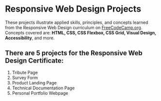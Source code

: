 # **Responsive Web Design Projects**

These projects illustrate applied skills, principles, and concepts learned from the Responsive Web Design curriculum on [FreeCodeCamp.org](https://www.freecodecamp.org/learn/responsive-web-design/).  Concepts covered are: **HTML, CSS, CSS Flexbox, CSS Grid, Visual Design, Accessibility**, and more.


## There are 5 projects for the Responsive Web Design Certificate:
 1. Tribute Page
 2. Survey Form
 3. Product Landing Page
 4. Technical Documentation Page
 5. Personal Portfolio Webpage
